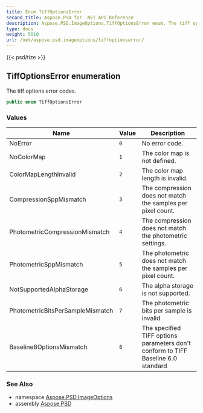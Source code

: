 ```yaml
---
title: Enum TiffOptionsError
second_title: Aspose.PSD for .NET API Reference
description: Aspose.PSD.ImageOptions.TiffOptionsError enum. The tiff options error codes
type: docs
weight: 5010
url: /net/aspose.psd.imageoptions/tiffoptionserror/
---
```

{{< psd/tize >}}
## TiffOptionsError enumeration

The tiff options error codes.

```csharp
public enum TiffOptionsError
```

### Values

| Name | Value | Description |
| --- | --- | --- |
| NoError | `0` | No error code. |
| NoColorMap | `1` | The color map is not defined. |
| ColorMapLengthInvalid | `2` | The color map length is invalid. |
| CompressionSppMismatch | `3` | The compression does not match the samples per pixel count. |
| PhotometricCompressionMismatch | `4` | The compression does not match the photometric settings. |
| PhotometricSppMismatch | `5` | The photometric does not match the samples per pixel count. |
| NotSupportedAlphaStorage | `6` | The alpha storage is not supported. |
| PhotometricBitsPerSampleMismatch | `7` | The photometric bits per sample is invalid |
| Baseline6OptionsMismatch | `8` | The specified TIFF options parameters don't conform to TIFF Baseline 6.0 standard |

### See Also

* namespace [Aspose.PSD.ImageOptions](../../aspose.psd.imageoptions/)
* assembly [Aspose.PSD](../../)


